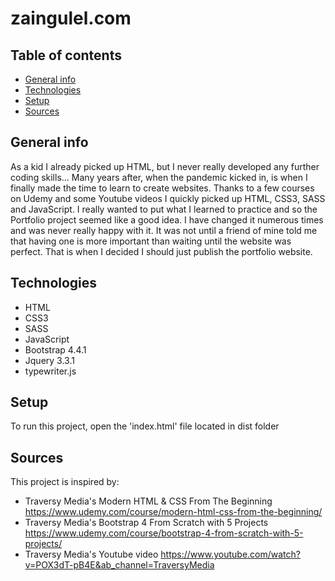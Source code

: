 # zaingulel.com

## Table of contents
* [General info](#general-info)
* [Technologies](#technologies)
* [Setup](#setup)
* [Sources](#sources)


## General info 


As a kid I already picked up HTML, but I never really developed any further coding skills... Many years after, when the pandemic kicked in, is when I finally made the time to learn to create websites. 
Thanks to a few courses on Udemy and some Youtube videos I quickly picked up HTML, CSS3, SASS and JavaScript. 
I really wanted to put what I learned to practice and so the Portfolio project seemed like a good idea. I have changed it numerous times and was never really happy with it. 
It was not until a friend of mine told me that having one is more important than waiting until the website was perfect. That is when I decided I should just publish the portfolio website. 


## Technologies

- HTML
- CSS3
- SASS
- JavaScript
- Bootstrap 4.4.1
- Jquery 3.3.1
- typewriter.js


## Setup
To run this project, open the 'index.html' file located  in dist folder


## Sources

This project is inspired by: 
- Traversy Media's Modern HTML & CSS From The Beginning https://www.udemy.com/course/modern-html-css-from-the-beginning/
- Traversy Media's Bootstrap 4 From Scratch with 5 Projects https://www.udemy.com/course/bootstrap-4-from-scratch-with-5-projects/
- Traversy Media's Youtube video https://www.youtube.com/watch?v=POX3dT-pB4E&ab_channel=TraversyMedia

